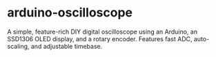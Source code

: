 # arduino-oscilloscope
A simple, feature-rich DIY digital oscilloscope using an Arduino, an SSD1306 OLED display, and a rotary encoder. Features fast ADC, auto-scaling, and adjustable timebase.
